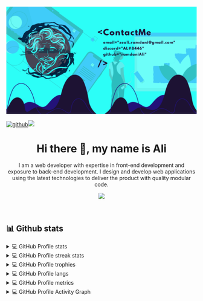 ![](https://github.com/ramdaniAli/ramdaniAli/blob/main/ContactMe%20email%3Dzeali.ramdani%40gmail.com%20discord%3DAL%238446%20github%3DramdaniAli%20.png)

[![github](https://img.shields.io/badge/ramdaniAli-12100E.svg?style=for-the-badge&logo=github&logoColor=white)](https://github.com/ramdaniAli/)![](https://komarev.com/ghpvc/?username=ramdaniAli&label=PROFILE+VIEWS&style=for-the-badge&color=brightgreen)

<div>
 
 <h1 align="center" >Hi there 👋, my name is Ali</h1> 

  <p align="center" >
  I am a web developer with expertise in front-end development and exposure to back-end development. I design and develop web applications using the latest technologies to deliver the product with quality modular code.
  </p>

 <p align="center">
  <a href="https://skillicons.dev">
     <img src="https://skillicons.dev/icons?i=react,redux,js,jest,nextjs,gatsby,webpack,materialui,bootstrap,html,css,sass,git,docker,netlify,nginx,nodejs,express,firebase,mysql,py,unreal,arduino,figma,vscode" />
   </a>
 </p>
 
</div>

&nbsp;
&nbsp;
## 📊 Github stats


<details> 
 
 <summary>💻 GitHub Profile stats</summary>
 
![GitHub stats](https://github-readme-stats.vercel.app/api?username=ramdaniAli&show_icons=true&count_private=true&theme=aura)  
 
</details> 


<details> 
 
 <summary>💻 GitHub Profile streak stats</summary>
 
 ![GitHub streak stats](https://github-readme-streak-stats.herokuapp.com/?user=ramdaniAli)  

</details> 


<details> 
 
 <summary>💻 GitHub Profile trophies</summary>
 
![trophy](https://github-profile-trophy.vercel.app/?username=ramdaniAli&theme=onestar)
</details> 


<details> 
 
 <summary>💻 GitHub Profile langs</summary>
 
 ![Top Langs](https://github-readme-stats.vercel.app/api/top-langs/?username=ramdaniAli&langs_count=50&theme=aura)
 
</details> 


<details> 
 
 <summary>💻 GitHub Profile metrics</summary>
 
![Metrics](https://metrics.lecoq.io/ramdaniAli?template=classic&isocalendar=1&languages=1&stars=1&projects=1&activity=1&achievements=1&base.indepth=false&isocalendar.duration=half-year&languages.limit=8&languages.threshold=0%25&languages.other=false&languages.colors=github&languages.sections=most-used&languages.indepth=false&languages.analysis.timeout=15&languages.categories=markup%2C%20programming&languages.recent.categories=markup%2C%20programming&languages.recent.load=300&languages.recent.days=14&stars.limit=4&projects.limit=4&projects.descriptions=false&activity.limit=5&activity.load=300&activity.days=14&activity.visibility=all&activity.timestamps=false&activity.filter=all&achievements.threshold=C&achievements.secrets=true&achievements.display=compact&achievements.limit=0&config.timezone=Africa%2FLagos)

 
</details> 


<details> 
 
 <summary>💻 GitHub Profile Activity Graph</summary>
 
![GitHub Activity Graph](https://activity-graph.herokuapp.com/graph?username=ramdaniAli)  

 
</details> 







